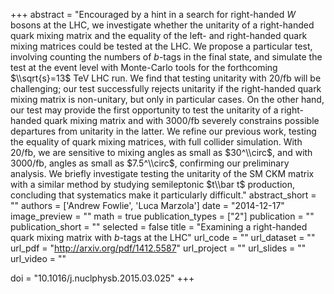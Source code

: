 
+++
abstract = "Encouraged by a hint in a search for right-handed $W$ bosons at the LHC, we investigate whether the unitarity of a right-handed quark mixing matrix and the equality of the left- and right-handed quark mixing matrices could be tested at the LHC. We propose a particular test, involving counting the numbers of $b$-tags in the final state, and simulate the test at the event level with Monte-Carlo tools for the forthcoming $\\sqrt{s}=13$ TeV LHC run. We find that testing unitarity with 20/fb will be challenging; our test successfully rejects unitarity if the right-handed quark mixing matrix is non-unitary, but only in particular cases. On the other hand, our test may provide the first opportunity to test the unitarity of a right-handed quark mixing matrix and with 3000/fb severely constrains possible departures from unitarity in the latter. We refine our previous work, testing the equality of quark mixing matrices, with full collider simulation. With 20/fb, we are sensitive to mixing angles as small as $30^\\circ$, and with 3000/fb, angles as small as $7.5^\\circ$, confirming our preliminary analysis. We briefly investigate testing the unitarity of the SM CKM matrix with a similar method by studying semileptonic $t\\bar t$ production, concluding that systematics make it particularly difficult."
abstract_short = ""
authors = ['Andrew Fowlie', 'Luca Marzola']
date = "2014-12-17"
image_preview = ""
math = true
publication_types = ["2"]
publication = ""
publication_short = ""
selected = false
title = "Examining a right-handed quark mixing matrix with $b$-tags at the LHC"
url_code = ""
url_dataset = ""
url_pdf = "http://arxiv.org/pdf/1412.5587"
url_project = ""
url_slides = ""
url_video = ""

doi = "10.1016/j.nuclphysb.2015.03.025"
+++

